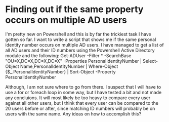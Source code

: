 
# Finding out if the same property occurs on multiple AD users

I'm pretty new on Powershell and this is by far the trickiest task I have gotten so far. I want to write a script that shows me if the same personal identity number occurs on multiple AD users.
I have managed to get a list of all AD users and their ID numbers using the Powershell Active Directory module and the following:
Get-ADUser -Filter * -SearchBase "OU=X,DC=X,DC=X,DC=X" -Properties PersonalIdentityNumber | Select-Object Name,PersonalIdentityNumber | Where-Object {$_.PersonalIdentityNumber} | Sort-Object -Property PersonalIdentityNumber

Although, I am not sure where to go from there. I suspect that I will have to use a for or foreach loop in some way, but I have tested a bit and not made any concluions. It will most likely be too heavy to compare every user against all other users, but I think that every user can be compared to the 20 users before or after, since matching ID numbers will probably be on users with the same name.
Any ideas on how to accomplish this?

        